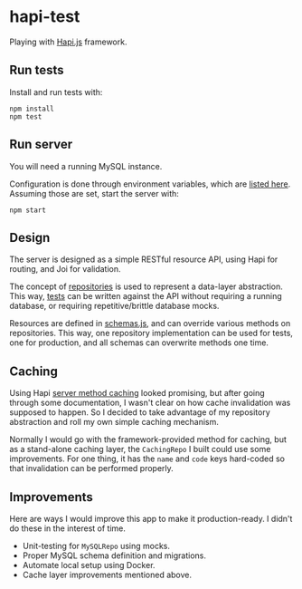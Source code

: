 # hapi-test

Playing with [Hapi.js](http://hapijs.com/) framework.

## Run tests

Install and run tests with:

```
npm install
npm test
```

## Run server

You will need a running MySQL instance.

Configuration is done through environment variables, which
are [listed here](./lib/config.js). Assuming those are set,
start the server with:

```
npm start
```

## Design

The server is designed as a simple RESTful resource API,
using Hapi for routing, and Joi for validation.

The concept of [repositories](./lib/repos) is used to represent
a data-layer abstraction. This way, [tests](./test/server-test.js)
can be written against the API without requiring a running database,
or requiring repetitive/brittle database mocks.

Resources are defined in [schemas.js](./lib/schemas.js),
and can override various methods on repositories. This way, one
repository implementation can be used for tests, one for
production, and all schemas can overwrite methods one time.

## Caching

Using Hapi [server method caching](http://hapijs.com/tutorials/caching#server-methods)
looked promising, but after going through some documentation, I
wasn't clear on how cache invalidation was supposed to happen. So
I decided to take advantage of my repository abstraction and roll
my own simple caching mechanism.

Normally I would go with the framework-provided method for caching,
but as a stand-alone caching layer, the `CachingRepo` I built could
use some improvements. For one thing, it has the `name` and `code`
keys hard-coded so that invalidation can be performed properly.

## Improvements

Here are ways I would improve this app to make it production-ready.
I didn't do these in the interest of time.

 * Unit-testing for `MySQLRepo` using mocks.
 * Proper MySQL schema definition and migrations.
 * Automate local setup using Docker.
 * Cache layer improvements mentioned above.
